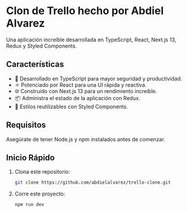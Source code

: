 # Clon de Trello hecho por Abdiel Alvarez

Una aplicación increíble desarrollada en TypeScript, React, Next.js 13, Redux y Styled Components.

## Características

- 🚀 Desarrollado en TypeScript para mayor seguridad y productividad.
- ⚛️ Potenciado por React para una UI rápida y reactiva.
- 🌐 Construido con Next.js 13 para un rendimiento increíble.
- 📦 Administra el estado de la aplicación con Redux.
- 💅 Estilos reutilizables con Styled Components.

## Requisitos

Asegúrate de tener Node.js y npm instalados antes de comenzar.

## Inicio Rápido

1. Clona este repositorio:

   ```bash
   git clone https://github.com/abdielalvarez/trello-clone.git

2. Corre este proyecto:

   ```bash
   npm run dev

   
